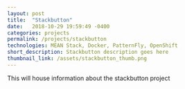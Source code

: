 ```yaml
---
layout: post
title:  "Stackbutton"
date:   2018-10-29 19:59:49 -0400
categories: projects
permalink: /projects/stackbutton
technologies: MEAN Stack, Docker, PatternFly, OpenShift
short_description: Stackbutton description goes here
thumbnail_link: /assets/stackbutton_thumb.png
---
```


This will house information about the stackbutton project
